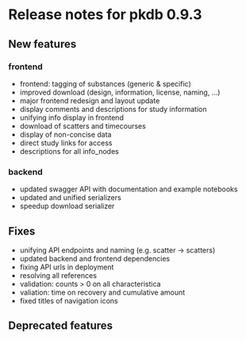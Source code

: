 # Release notes for pkdb 0.9.3

## New features
### frontend

- frontend: tagging of substances (generic & specific)
- improved download (design, information, license, naming, ...)
- major frontend redesign and layout update
- display comments and descriptions for study information
- unifying info display in frontend
- download of scatters and timecourses
- display of non-concise data
- direct study links for access
- descriptions for all info_nodes

### backend
- updated swagger API with documentation and example notebooks
- updated and unified serializers
- speedup download serializer

## Fixes
- unifying API endpoints and naming (e.g. scatter -> scatters)
- updated backend and frontend dependencies
- fixing API urls in deployment
- resolving all references
- validation: counts > 0 on all characteristica
- valiation: time on recovery and cumulative amount
- fixed titles of navigation icons

## Deprecated features
